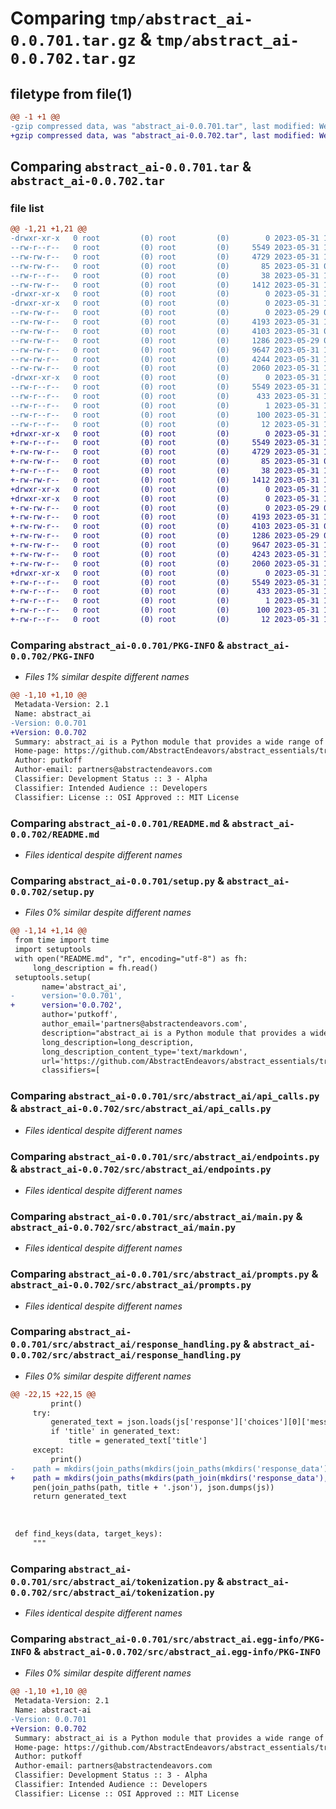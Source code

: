# Comparing `tmp/abstract_ai-0.0.701.tar.gz` & `tmp/abstract_ai-0.0.702.tar.gz`

## filetype from file(1)

```diff
@@ -1 +1 @@
-gzip compressed data, was "abstract_ai-0.0.701.tar", last modified: Wed May 31 19:30:27 2023, max compression
+gzip compressed data, was "abstract_ai-0.0.702.tar", last modified: Wed May 31 19:32:02 2023, max compression
```

## Comparing `abstract_ai-0.0.701.tar` & `abstract_ai-0.0.702.tar`

### file list

```diff
@@ -1,21 +1,21 @@
-drwxr-xr-x   0 root         (0) root         (0)        0 2023-05-31 19:30:27.165393 abstract_ai-0.0.701/
--rw-r--r--   0 root         (0) root         (0)     5549 2023-05-31 19:30:27.165393 abstract_ai-0.0.701/PKG-INFO
--rw-rw-r--   0 root         (0) root         (0)     4729 2023-05-31 17:26:44.000000 abstract_ai-0.0.701/README.md
--rw-rw-r--   0 root         (0) root         (0)       85 2023-05-31 01:51:39.000000 abstract_ai-0.0.701/pyproject.toml
--rw-r--r--   0 root         (0) root         (0)       38 2023-05-31 19:30:27.165393 abstract_ai-0.0.701/setup.cfg
--rw-rw-r--   0 root         (0) root         (0)     1412 2023-05-31 19:30:07.000000 abstract_ai-0.0.701/setup.py
-drwxr-xr-x   0 root         (0) root         (0)        0 2023-05-31 19:30:27.157394 abstract_ai-0.0.701/src/
-drwxr-xr-x   0 root         (0) root         (0)        0 2023-05-31 19:30:27.161394 abstract_ai-0.0.701/src/abstract_ai/
--rw-rw-r--   0 root         (0) root         (0)        0 2023-05-29 07:24:38.000000 abstract_ai-0.0.701/src/abstract_ai/__init__.py
--rw-rw-r--   0 root         (0) root         (0)     4193 2023-05-31 19:30:00.000000 abstract_ai-0.0.701/src/abstract_ai/api_calls.py
--rw-rw-r--   0 root         (0) root         (0)     4103 2023-05-31 09:35:39.000000 abstract_ai-0.0.701/src/abstract_ai/endpoints.py
--rw-rw-r--   0 root         (0) root         (0)     1286 2023-05-29 07:24:38.000000 abstract_ai-0.0.701/src/abstract_ai/main.py
--rw-rw-r--   0 root         (0) root         (0)     9647 2023-05-31 17:38:48.000000 abstract_ai-0.0.701/src/abstract_ai/prompts.py
--rw-rw-r--   0 root         (0) root         (0)     4244 2023-05-31 19:11:42.000000 abstract_ai-0.0.701/src/abstract_ai/response_handling.py
--rw-rw-r--   0 root         (0) root         (0)     2060 2023-05-31 18:22:52.000000 abstract_ai-0.0.701/src/abstract_ai/tokenization.py
-drwxr-xr-x   0 root         (0) root         (0)        0 2023-05-31 19:30:27.165393 abstract_ai-0.0.701/src/abstract_ai.egg-info/
--rw-r--r--   0 root         (0) root         (0)     5549 2023-05-31 19:30:27.000000 abstract_ai-0.0.701/src/abstract_ai.egg-info/PKG-INFO
--rw-r--r--   0 root         (0) root         (0)      433 2023-05-31 19:30:27.000000 abstract_ai-0.0.701/src/abstract_ai.egg-info/SOURCES.txt
--rw-r--r--   0 root         (0) root         (0)        1 2023-05-31 19:30:27.000000 abstract_ai-0.0.701/src/abstract_ai.egg-info/dependency_links.txt
--rw-r--r--   0 root         (0) root         (0)      100 2023-05-31 19:30:27.000000 abstract_ai-0.0.701/src/abstract_ai.egg-info/requires.txt
--rw-r--r--   0 root         (0) root         (0)       12 2023-05-31 19:30:27.000000 abstract_ai-0.0.701/src/abstract_ai.egg-info/top_level.txt
+drwxr-xr-x   0 root         (0) root         (0)        0 2023-05-31 19:32:02.400370 abstract_ai-0.0.702/
+-rw-r--r--   0 root         (0) root         (0)     5549 2023-05-31 19:32:02.400370 abstract_ai-0.0.702/PKG-INFO
+-rw-rw-r--   0 root         (0) root         (0)     4729 2023-05-31 17:26:44.000000 abstract_ai-0.0.702/README.md
+-rw-rw-r--   0 root         (0) root         (0)       85 2023-05-31 01:51:39.000000 abstract_ai-0.0.702/pyproject.toml
+-rw-r--r--   0 root         (0) root         (0)       38 2023-05-31 19:32:02.400370 abstract_ai-0.0.702/setup.cfg
+-rw-rw-r--   0 root         (0) root         (0)     1412 2023-05-31 19:31:45.000000 abstract_ai-0.0.702/setup.py
+drwxr-xr-x   0 root         (0) root         (0)        0 2023-05-31 19:32:02.392370 abstract_ai-0.0.702/src/
+drwxr-xr-x   0 root         (0) root         (0)        0 2023-05-31 19:32:02.396370 abstract_ai-0.0.702/src/abstract_ai/
+-rw-rw-r--   0 root         (0) root         (0)        0 2023-05-29 07:24:38.000000 abstract_ai-0.0.702/src/abstract_ai/__init__.py
+-rw-rw-r--   0 root         (0) root         (0)     4193 2023-05-31 19:30:00.000000 abstract_ai-0.0.702/src/abstract_ai/api_calls.py
+-rw-rw-r--   0 root         (0) root         (0)     4103 2023-05-31 09:35:39.000000 abstract_ai-0.0.702/src/abstract_ai/endpoints.py
+-rw-rw-r--   0 root         (0) root         (0)     1286 2023-05-29 07:24:38.000000 abstract_ai-0.0.702/src/abstract_ai/main.py
+-rw-rw-r--   0 root         (0) root         (0)     9647 2023-05-31 17:38:48.000000 abstract_ai-0.0.702/src/abstract_ai/prompts.py
+-rw-rw-r--   0 root         (0) root         (0)     4243 2023-05-31 19:31:38.000000 abstract_ai-0.0.702/src/abstract_ai/response_handling.py
+-rw-rw-r--   0 root         (0) root         (0)     2060 2023-05-31 18:22:52.000000 abstract_ai-0.0.702/src/abstract_ai/tokenization.py
+drwxr-xr-x   0 root         (0) root         (0)        0 2023-05-31 19:32:02.400370 abstract_ai-0.0.702/src/abstract_ai.egg-info/
+-rw-r--r--   0 root         (0) root         (0)     5549 2023-05-31 19:32:02.000000 abstract_ai-0.0.702/src/abstract_ai.egg-info/PKG-INFO
+-rw-r--r--   0 root         (0) root         (0)      433 2023-05-31 19:32:02.000000 abstract_ai-0.0.702/src/abstract_ai.egg-info/SOURCES.txt
+-rw-r--r--   0 root         (0) root         (0)        1 2023-05-31 19:32:02.000000 abstract_ai-0.0.702/src/abstract_ai.egg-info/dependency_links.txt
+-rw-r--r--   0 root         (0) root         (0)      100 2023-05-31 19:32:02.000000 abstract_ai-0.0.702/src/abstract_ai.egg-info/requires.txt
+-rw-r--r--   0 root         (0) root         (0)       12 2023-05-31 19:32:02.000000 abstract_ai-0.0.702/src/abstract_ai.egg-info/top_level.txt
```

### Comparing `abstract_ai-0.0.701/PKG-INFO` & `abstract_ai-0.0.702/PKG-INFO`

 * *Files 1% similar despite different names*

```diff
@@ -1,10 +1,10 @@
 Metadata-Version: 2.1
 Name: abstract_ai
-Version: 0.0.701
+Version: 0.0.702
 Summary: abstract_ai is a Python module that provides a wide range of functionalities aimed at facilitating and enhancing interactions with AI. Developed by putkoff, it comprises several utility modules to help handle API responses, generate requests, manage tokenization, and deal with other related aspects.
 Home-page: https://github.com/AbstractEndeavors/abstract_essentials/tree/main/abstract_ai
 Author: putkoff
 Author-email: partners@abstractendeavors.com
 Classifier: Development Status :: 3 - Alpha
 Classifier: Intended Audience :: Developers
 Classifier: License :: OSI Approved :: MIT License
```

### Comparing `abstract_ai-0.0.701/README.md` & `abstract_ai-0.0.702/README.md`

 * *Files identical despite different names*

### Comparing `abstract_ai-0.0.701/setup.py` & `abstract_ai-0.0.702/setup.py`

 * *Files 0% similar despite different names*

```diff
@@ -1,14 +1,14 @@
 from time import time
 import setuptools
 with open("README.md", "r", encoding="utf-8") as fh:
     long_description = fh.read()
 setuptools.setup(
       name='abstract_ai',
-      version='0.0.701',
+      version='0.0.702',
       author='putkoff',
       author_email='partners@abstractendeavors.com',
       description="abstract_ai is a Python module that provides a wide range of functionalities aimed at facilitating and enhancing interactions with AI. Developed by putkoff, it comprises several utility modules to help handle API responses, generate requests, manage tokenization, and deal with other related aspects.",
       long_description=long_description,
       long_description_content_type='text/markdown',
       url='https://github.com/AbstractEndeavors/abstract_essentials/tree/main/abstract_ai',
       classifiers=[
```

### Comparing `abstract_ai-0.0.701/src/abstract_ai/api_calls.py` & `abstract_ai-0.0.702/src/abstract_ai/api_calls.py`

 * *Files identical despite different names*

### Comparing `abstract_ai-0.0.701/src/abstract_ai/endpoints.py` & `abstract_ai-0.0.702/src/abstract_ai/endpoints.py`

 * *Files identical despite different names*

### Comparing `abstract_ai-0.0.701/src/abstract_ai/main.py` & `abstract_ai-0.0.702/src/abstract_ai/main.py`

 * *Files identical despite different names*

### Comparing `abstract_ai-0.0.701/src/abstract_ai/prompts.py` & `abstract_ai-0.0.702/src/abstract_ai/prompts.py`

 * *Files identical despite different names*

### Comparing `abstract_ai-0.0.701/src/abstract_ai/response_handling.py` & `abstract_ai-0.0.702/src/abstract_ai/response_handling.py`

 * *Files 0% similar despite different names*

```diff
@@ -22,15 +22,15 @@
         print()
     try:
         generated_text = json.loads(js['response']['choices'][0]['message']['content'])
         if 'title' in generated_text:
             title = generated_text['title']
     except:
         print()
-    path = mkdirs(join_paths(mkdirs(join_paths(mkdirs('response_data'), date())), js['model']))
+    path = mkdirs(join_paths(mkdirs(path_join(mkdirs('response_data'), date())), js['model']))
     pen(join_paths(path, title + '.json'), json.dumps(js))
     return generated_text
 
 
 
 def find_keys(data, target_keys):
     """
```

### Comparing `abstract_ai-0.0.701/src/abstract_ai/tokenization.py` & `abstract_ai-0.0.702/src/abstract_ai/tokenization.py`

 * *Files identical despite different names*

### Comparing `abstract_ai-0.0.701/src/abstract_ai.egg-info/PKG-INFO` & `abstract_ai-0.0.702/src/abstract_ai.egg-info/PKG-INFO`

 * *Files 0% similar despite different names*

```diff
@@ -1,10 +1,10 @@
 Metadata-Version: 2.1
 Name: abstract-ai
-Version: 0.0.701
+Version: 0.0.702
 Summary: abstract_ai is a Python module that provides a wide range of functionalities aimed at facilitating and enhancing interactions with AI. Developed by putkoff, it comprises several utility modules to help handle API responses, generate requests, manage tokenization, and deal with other related aspects.
 Home-page: https://github.com/AbstractEndeavors/abstract_essentials/tree/main/abstract_ai
 Author: putkoff
 Author-email: partners@abstractendeavors.com
 Classifier: Development Status :: 3 - Alpha
 Classifier: Intended Audience :: Developers
 Classifier: License :: OSI Approved :: MIT License
```

